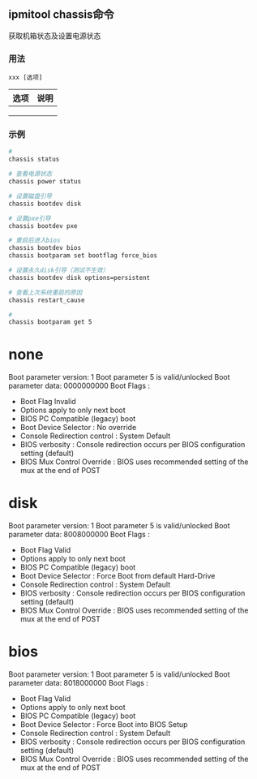 ## ipmitool chassis命令
获取机箱状态及设置电源状态

### 用法
```
xxx [选项]
```

| 选项 | 说明
| --- | ---
|  | 
|  | 
|  | 

### 示例
```sh
# 
chassis status

# 查看电源状态
chassis power status

# 设置磁盘引导
chassis bootdev disk

# 设置pxe引导
chassis bootdev pxe

# 重启后进入bios
chassis bootdev bios
chassis bootparam set bootflag force_bios

# 设置永久disk引导（测试不生效）
chassis bootdev disk options=persistent

# 查看上次系统重启的原因
chassis restart_cause

# 
chassis bootparam get 5
```

# none
Boot parameter version: 1
Boot parameter 5 is valid/unlocked
Boot parameter data: 0000000000
 Boot Flags :
   - Boot Flag Invalid
   - Options apply to only next boot
   - BIOS PC Compatible (legacy) boot 
   - Boot Device Selector : No override
   - Console Redirection control : System Default
   - BIOS verbosity : Console redirection occurs per BIOS configuration setting (default)
   - BIOS Mux Control Override : BIOS uses recommended setting of the mux at the end of POST


# disk
Boot parameter version: 1
Boot parameter 5 is valid/unlocked
Boot parameter data: 8008000000
 Boot Flags :
   - Boot Flag Valid
   - Options apply to only next boot
   - BIOS PC Compatible (legacy) boot 
   - Boot Device Selector : Force Boot from default Hard-Drive
   - Console Redirection control : System Default
   - BIOS verbosity : Console redirection occurs per BIOS configuration setting (default)
   - BIOS Mux Control Override : BIOS uses recommended setting of the mux at the end of POST

# bios
Boot parameter version: 1
Boot parameter 5 is valid/unlocked
Boot parameter data: 8018000000
 Boot Flags :
   - Boot Flag Valid
   - Options apply to only next boot
   - BIOS PC Compatible (legacy) boot 
   - Boot Device Selector : Force Boot into BIOS Setup
   - Console Redirection control : System Default
   - BIOS verbosity : Console redirection occurs per BIOS configuration setting (default)
   - BIOS Mux Control Override : BIOS uses recommended setting of the mux at the end of POST